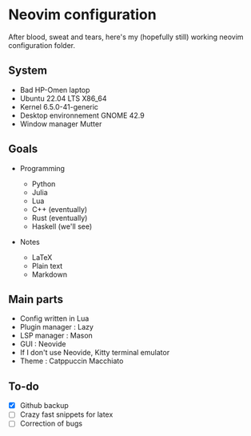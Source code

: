 # Neovim configuration

After blood, sweat and tears, here's my (hopefully still) working neovim configuration folder.

## System

- Bad HP-Omen laptop
- Ubuntu 22.04 LTS X86_64
- Kernel 6.5.0-41-generic
- Desktop environnement GNOME 42.9
- Window manager Mutter

## Goals

- Programming
  - Python
  - Julia
  - Lua
  - C++ (eventually)
  - Rust (eventually)
  - Haskell (we'll see)
 
- Notes
  - LaTeX
  - Plain text
  - Markdown
 
## Main parts

- Config written in Lua
- Plugin manager : Lazy
- LSP manager : Mason
- GUI : Neovide
- If I don't use Neovide, Kitty terminal emulator
- Theme : Catppuccin Macchiato

## To-do

- [x] Github backup
- [ ] Crazy fast snippets for latex
- [ ] Correction of bugs
